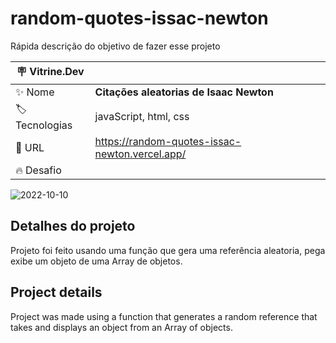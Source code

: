 # random-quotes-issac-newton

Rápida descrição do objetivo de fazer esse projeto

| :placard: Vitrine.Dev |     |
| -------------  | --- |
| :sparkles: Nome        | **Citações aleatorias de Isaac Newton**
| :label: Tecnologias | javaScript, html, css
| :rocket: URL         | https://random-quotes-issac-newton.vercel.app/
| :fire: Desafio     | 

![2022-10-10](https://user-images.githubusercontent.com/103390905/194824384-0c53d2e6-85b3-497f-a276-70d067843076.png?text=imagem+do+projeto#vitrinedev)

## Detalhes do projeto

Projeto foi feito usando uma função que gera uma referência aleatoria, pega exibe um objeto de uma Array de objetos.

## Project details 

Project was made using a function that generates a random reference that takes and displays an object from an Array of objects.

